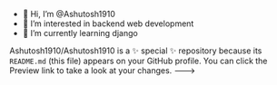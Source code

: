 - 👋 Hi, I’m @Ashutosh1910
- 👀 I’m interested in backend web development
- 🌱 I’m currently learning django
  
Ashutosh1910/Ashutosh1910 is a ✨ special ✨ repository because its `README.md` (this file) appears on your GitHub profile.
You can click the Preview link to take a look at your changes.
--->
